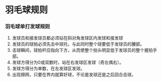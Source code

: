 # 羽毛球规则

### 羽毛球单打发球规则

1. 发球员和接发球员都必须站在斜对角发球区内发球和接发球
2. 发球员的球拍必须先击中球托，与此同时整个球要低于发球员的腰部。
3. 击球瞬间，球拍杆应指向下方，从而使整个拍头明显低于发球员的整个握拍手部。
4. 发球方得分为0或双数时，站在右发球区发球（奇左偶右）。
5. 发球方得分为单数，在左发球区发球。
6. 出现擦网，只要在界内就算好球，不论是发球还是之后回合击球。

